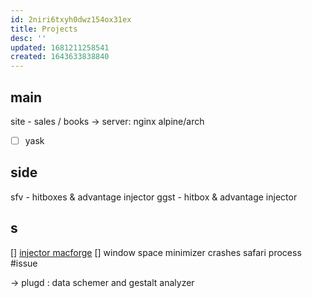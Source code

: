 ```yaml
---
id: 2niri6txyh0dwz154ox31ex
title: Projects
desc: ''
updated: 1681211258541
created: 1643633838840
---
```



## main
site - sales / books
-> server: nginx alpine/arch

- [ ] yask

## side
sfv - hitboxes & advantage injector
ggst - hitbox & advantage injector

## s
[] [injector macforge](https://github.com/jslegendre/AfloatX/tree/3d07d28d7b5ba46001a7409b0208cc7175ccdb6d)
[] window space minimizer crashes safari process #issue

-> plugd : data schemer and gestalt analyzer
